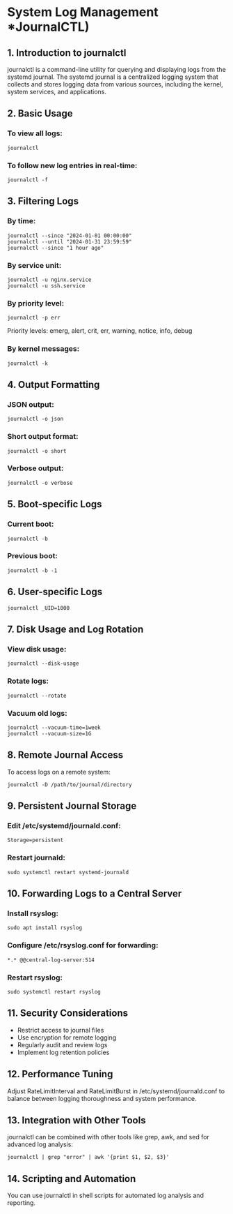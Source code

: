 # System Log Management *JournalCTL)

## 1. Introduction to journalctl

journalctl is a command-line utility for querying and displaying logs from the systemd journal. The systemd journal is a centralized logging system that collects and stores logging data from various sources, including the kernel, system services, and applications.

## 2. Basic Usage

### To view all logs:
```
journalctl
```

### To follow new log entries in real-time:
```
journalctl -f
```

## 3. Filtering Logs

### By time:
```
journalctl --since "2024-01-01 00:00:00"
journalctl --until "2024-01-31 23:59:59"
journalctl --since "1 hour ago"
```

### By service unit:
```
journalctl -u nginx.service
journalctl -u ssh.service
```

### By priority level:
```
journalctl -p err
```
Priority levels: emerg, alert, crit, err, warning, notice, info, debug

### By kernel messages:
```
journalctl -k
```

## 4. Output Formatting

### JSON output:
```
journalctl -o json
```

### Short output format:
```
journalctl -o short
```

### Verbose output:
```
journalctl -o verbose
```

## 5. Boot-specific Logs

### Current boot:
```
journalctl -b
```

### Previous boot:
```
journalctl -b -1
```

## 6. User-specific Logs

```
journalctl _UID=1000
```

## 7. Disk Usage and Log Rotation

### View disk usage:
```
journalctl --disk-usage
```

### Rotate logs:
```
journalctl --rotate
```

### Vacuum old logs:
```
journalctl --vacuum-time=1week
journalctl --vacuum-size=1G
```

## 8. Remote Journal Access

To access logs on a remote system:
```
journalctl -D /path/to/journal/directory
```

## 9. Persistent Journal Storage

### Edit /etc/systemd/journald.conf:
```
Storage=persistent
```

### Restart journald:
```
sudo systemctl restart systemd-journald
```

## 10. Forwarding Logs to a Central Server

### Install rsyslog:
```
sudo apt install rsyslog
```

### Configure /etc/rsyslog.conf for forwarding:
```
*.* @@central-log-server:514
```

### Restart rsyslog:
```
sudo systemctl restart rsyslog
```

## 11. Security Considerations

- Restrict access to journal files
- Use encryption for remote logging
- Regularly audit and review logs
- Implement log retention policies

## 12. Performance Tuning

Adjust RateLimitInterval and RateLimitBurst in /etc/systemd/journald.conf to balance between logging thoroughness and system performance.

## 13. Integration with Other Tools

journalctl can be combined with other tools like grep, awk, and sed for advanced log analysis:

```
journalctl | grep "error" | awk '{print $1, $2, $3}'
```

## 14. Scripting and Automation

You can use journalctl in shell scripts for automated log analysis and reporting.
